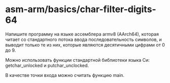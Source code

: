 # asm-arm/basics/char-filter-digits-64

Напишите программу на языке ассемблера armv8 (AArch64), которая читает со стандартного потока ввода последовательность
символов, и выводит только те из них, которые являются десятичными цифрами от 0 до 9.

Можно использовать функции стандартной библиотеки языка Си: getchar_unlocked и putchar_unclocked.

В качестве точки входа можно считать функцию main.
